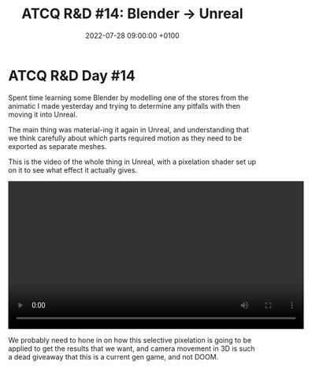 ﻿---
layout: post 
title:  "ATCQ R&D #14: Blender → Unreal"
date:   2022-07-28 09:00:00 +0100 
categories: [unreal, atcq, houdini, animatic]
---

# ATCQ R&D Day #14

Spent time learning some Blender by modelling one of the stores from the animatic I made yesterday and trying to determine any pitfalls with then moving it into Unreal. 

The main thing was material-ing it again in Unreal, and understanding that we think carefully about which parts required motion as they need to be exported as separate meshes.

This is the video of the whole thing in Unreal, with a pixelation shader set up on it to see what effect it actually gives.

<video controls width="600">
    <source src="2022-07-28 15-26-43 Trim.webm"
            type="video/webm">
</video>

We probably need to hone in on how this selective pixelation is going to be applied to get the results that we want, and camera movement in 3D is such a dead giveaway that this is a current gen game, and not DOOM.